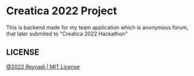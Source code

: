 # Creatica 2022 Project

This is backend made for my team application which is anonymous forum, that later submited to "Creatica 2022 Hackathon"

## LICENSE

[@2022 Reynadi | MIT License](https://opensource.org/licenses/MIT)
